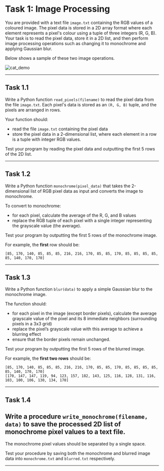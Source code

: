 # Task 1: Image Processing

You are provided with a text file `image.txt` containing the RGB values of a coloured image. The pixel data is stored in a 2D array format where each element represents a pixel's colour using a tuple of three integers (R, G, B). Your task is to read the pixel data, store it in a 2D list, and then perform image processing operations such as changing it to monochrome and applying Gaussian blur.

Below shows a sample of these two image operations.

![cat_demo](https://github.com/user-attachments/assets/ef6e5a46-363e-482a-b760-9f98bc4d4253)

---

## Task 1.1

Write a Python function `read_pixels(filename)` to read the pixel data from the file `image.txt`. Each pixel's data is stored as an `(R, G, B)` tuple, and the pixels are arranged in rows.

Your function should:
- read the file `image.txt` containing the pixel data
- store the pixel data in a 2-dimensional list, where each element in a row is a tuple with integer RGB values.

Test your program by reading the pixel data and outputting the first 5 rows of the 2D list.

---

## Task 1.2

Write a Python function `monochrome(pixel_data)` that takes the 2-dimensional list of RGB pixel data as input and converts the image to monochrome. 



To convert to monochrome:
- for each pixel, calculate the average of the R, G, and B values
- replace the RGB tuple of each pixel with a single integer representing the grayscale value (the average).

Test your program by outputting the first 5 rows of the monochrome image.

For example, the **first** row should be:

`[85, 170, 140, 85, 85, 85, 216, 216, 170, 85, 85, 170, 85, 85, 85, 85, 85, 140, 170, 170]`

---

## Task 1.3

Write a Python function `blur(data)` to apply a simple Gaussian blur to the monochrome image. 

The function should:
- for each pixel in the image (except border pixels), calculate the average grayscale value of the pixel and its 8 immediate neighbors (surrounding pixels in a 3x3 grid)
- replace the pixel’s grayscale value with this average to achieve a blurring effect
- ensure that the border pixels remain unchanged.

Test your program by outputting the first 5 rows of the blurred image.

For example, the **first two rows** should be:

```
[85, 170, 140, 85, 85, 85, 216, 216, 170, 85, 85, 170, 85, 85, 85, 85, 85, 140, 170, 170]
[170, 147, 147, 119, 94, 123, 157, 182, 143, 125, 116, 128, 131, 116, 103, 100, 106, 130, 134, 170]
```
---

## Task 1.4

Write a procedure `write_monochrome(filename, data)` to save the processed 2D list of monochrome pixel values to a text file.
---

The monochrome pixel values should be separated by a single space.

Test your procedure by saving both the monochrome and blurred image data into `monochrome.txt` and `blurred.txt` respectively.

---

